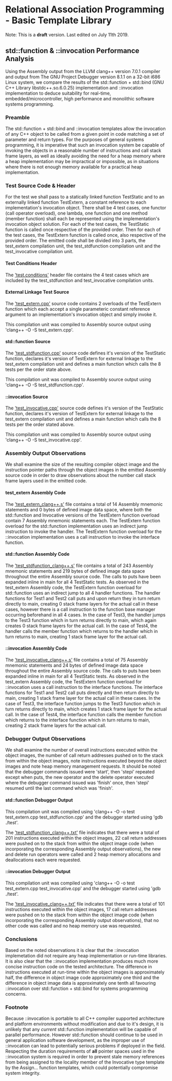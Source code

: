 # Relational Association Programming - Basic Template Library

Note: This is a **draft** version.
      Last edited on July 11th 2019.

## std::function & ::invocation Performance Analysis

Using the Assembly output from the LLVM clang++ version 7.0.1 compiler and 
output from The GNU Project Debugger version 8.1.1 on a 32-bit i686 Linux 
system, we compare the results of the std::function + std::bind (GNU C++ Library
libstdc++.so.6.0.25) implementation and ::invocation implementation to deduce 
suitability for real-time, embedded/microcontroller, high performance and 
monolithic software systems programming.

### Preamble

The std::function + std::bind and ::invocation templates allow the invocation of
any C++ object to be called from a given point in code matching a set of 
parameter and return types.  For the purposes of general systems programming, it 
is imperative that such an invocation system be capable of invoking the objects 
in a reasonable number of instructions and call stack frame layers, as well as 
ideally avoiding the need for a heap memory where a heap implementation may be 
impractical or impossible, as in situations where there is not enough
memory available for a practical heap implementation.

### Test Source Code & Header

For the test we shall pass to a statically linked function TestStatic and to an 
externally linked function TestExtern, a constant reference to each 
implementation's invocation object.  There shall be 4 test cases, one functor
(call operator overload), one lambda, one function and one method (member 
function) shall each be represented using the implementation's invocation object 
solution.  For each of the test cases, the TestStatic function is called once 
respective of the provided order.  Then for each of the test cases, the 
TestExtern function is called once, also respective of the provided order.  The 
emitted code shall be divided into 3 parts, the test_extern compilation unit, 
the test_stdfunction compilation unit and the test_invocative compilation unit.

#### Test Conditions Header

The
['test.conditions'](http://github.com/ASA1976/RAP-BTL/blob/master/test.conditions)
header file contains the 4 test cases which are included by the test_stdfunction 
and test_invocative compilation units.

#### External Linkage Test Source

The
['test_extern.cpp'](http://github.com/ASA1976/RAP-BTL/blob/master/test_extern.cpp)
source code contains 2 overloads of the TestExtern function which each accept
a single parameteric constant reference argument to an implementation's 
invocation object and simply invoke it.

This compilation unit was compiled to Assembly source output using 
'clang++ -O -S test_extern.cpp'.

#### std::function Source

The 
['test_stdfunction.cpp'](http://github.com/ASA1976/RAP-BTL/blob/master/test_stdfunction.cpp)
source code defines it's version of the TestStatic function, declares it's 
version of TestExtern for external linkage to the test_extern compilation unit
and defines a main function which calls the 8 tests per the order state above.

This compilation unit was compiled to Assembly source output using
'clang++ -O -S test_stdfunction.cpp'.

#### ::invocation Source

The
['test_invocative.cpp'](http://github.com/ASA1976/RAP-BTL/blob/master/test_invocative.cpp) 
source code defines it's version of the TestStatic function, declares it's
version of TestExtern for external linkage to the test_extern compilation unit
and defines a main function which calls the 8 tests per the order stated above.

This compilation unit was compiled to Assembly source output using
'clang++ -O -S test_invocative.cpp'.

### Assembly Output Observations

We shall examine the size of the resulting compiler object image and the 
instruction pointer paths through the object images in the emitted Assembly 
source code in order to draw observations about the number call stack frame 
layers used in the emitted code.

#### test_extern Assembly Code

The
['test_extern_clang++.s'](http://github.com/ASA1976/RAP-BTL/blob/master/test_extern_clang%2B%2B.s)
file contains a total of 14 Assembly mnemonic statements and 0 bytes of defined
image data space, where both the std::function and Invocative versions of the 
TestExtern function overload contain 7 Assembly mnemonic statements each.  The 
TestExtern function overload for the std::function implementation uses an 
indirect jump instruction to invoke the handler.  The TestExtern function 
overload for the ::invocation implementation uses a call instruction to invoke 
the interface function. 

#### std::function Assembly Code

The
['test_stdfunction_clang++.s'](http://github.com/ASA1976/RAP-BTL/blob/master/test_stdfunction_clang%2B%2B.s)
file contains a total of 243 Assembly mnemonic statements and 219 bytes of 
defined image data space throughout the entire Assembly source code.  The calls 
to puts have been expanded inline in main for all 4 TestStatic tests.  As 
observed in the test_extern Assembly code, the TestExtern function overload for 
std::function uses an indirect jump to all 4 handler functions.  The handler
functions for Test1 and Test2 call puts and upon return they in turn return 
directly to main, creating 0 stack frame layers for the actual call in these 
cases, however there is a call instruction to the function base manager 
occurring beforehand in all 4 cases.  In the case of Test3, the handler jumps to
the Test3 function which in turn returns directly to main, which again creates 0
stack frame layers for the actual call.  In the case of Test4, the handler calls 
the member function which returns to the handler which in turn returns to main, 
creating 1 stack frame layer for the actual call.

#### ::invocation Assembly Code

The
['test_invocative_clang++.s'](http://github.com/ASA1976/RAP-BTL/blob/master/test_invocative_clang%2B%2B.s)
file contains a total of 75 Assembly mnemonic statements and 24 bytes of defined 
image data space throughout the entire Assembly source code.  The calls to puts 
have been expanded inline in main for all 4 TestStatic tests.  As observed in 
the test_extern Assembly code, the TestExtern function overload for ::invocation 
uses a call instruction to the interface functions.  The interface functions for 
Test1 and Test2 call puts directly and then return directly to main, creating 1 
stack frame layer for the actual call in these cases.  In the case of Test3, the
interface function jumps to the Test3 function which in turn returns directly to
main, which creates 1 stack frame layer for the actual call.  In the case of 
Test4, the interface function calls the member function which returns to the 
interface function which in turn returns to main, creating 2 stack frame layers 
for the actual call.

### Debugger Output Observations

We shall examine the number of overall instructions executed within the object
images, the number of call return addresses pushed on to the stack from within 
the object images, note instructions executed beyond the object images and note 
heap memory management requests.  It should be noted that the debugger commands 
issued were 'start', then 'stepi' repeated except when puts, the new operator 
and the delete operator executed where the debugger command issued was 'finish'
once, then 'stepi' resumed until the last command which was 'finish'.

#### std::function Debugger Output

This compilation unit was compiled using 'clang++ -O -o test test_extern.cpp 
test_stdfunction.cpp' and the debugger started using 'gdb ./test'.

The
['test_stdfunction_clang++.txt'](http://github.com/ASA1976/RAP-BTL/blob/master/test_stdfunction_clang%2B%2B.txt)
file indicates that there were a total of 201 instructions executed within the
object images, 22 call return addresses were pushed on to the stack from within 
the object image code (when incorporating the corresponding Assembly output 
observations), the new and delete run operators were called and 2 heap memory 
allocations and deallocations each were requested.

#### ::invocation Debugger Output

This compilation unit was compiled using 'clang++ -O -o test test_extern.cpp 
test_invocative.cpp' and the debugger started using 'gdb ./test'.

The
['test_invocative_clang++.txt'](http://github.com/ASA1976/RAP-BTL/blob/master/test_invocative_clang%2B%2B.txt)
file indicates that there were a total of 101 instructions executed within the
object images, 17 call return addresses were pushed on to the stack from within 
the object image code (when incorporating the corresponding Assembly output 
observations), that no other code was called and no heap memory use was 
requested.

### Conclusions

Based on the noted observations it is clear that the ::invocation implemetation 
did not require any heap implementation or run-time libraries.  It is also clear
that the ::invocation implementation produces much more concise instruction code 
on the tested architecture.  The difference in instructions executed at run-time 
within the object images is approximately half, the difference in object image 
code approximately one third and the difference in object image data is 
approximately one tenth all favouring ::invocation over std::function + 
std::bind for systems programming concerns.

### Footnote

Because ::invocation is portable to all C++ compiler supported architecture and 
platform environments without modification and due to it's design, it is 
unlikely that any *current* std::function implementation will be capable of 
parallel performance.  However std::function should continue to be used in
general application software development, as the improper use of ::invocation
can lead to potentially serious problems if deployed in the field.  
Respecting the duration requirements of **all** pointer spaces used in the
::invocation system is required in order to prevent stale memory references
from being assigned to the locality member of the Invocative type template by
the Assign... function templates, which could potentially compromise system 
integrity.

